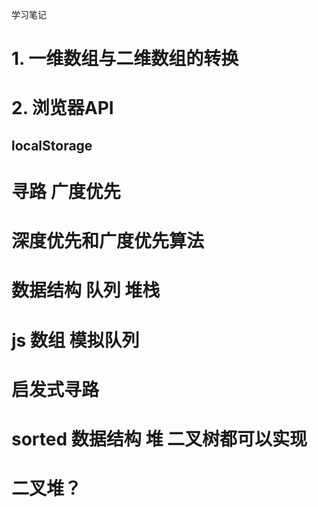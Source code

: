 学习笔记
# 1. 一维数组与二维数组的转换
# 2. 浏览器API
## localStorage
## 

# 寻路 广度优先
# 深度优先和广度优先算法
# 数据结构 队列 堆栈
# js 数组 模拟队列

# 启发式寻路
# sorted 数据结构 堆 二叉树都可以实现

# 二叉堆？
